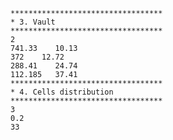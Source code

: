     **********************************
    * 3. Vault
    **********************************
    2
    741.33    10.13
    372    12.72
    288.41    24.74
    112.185   37.41
    **********************************
    * 4. Cells distribution
    **********************************
    3
    0.2
    33